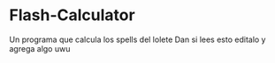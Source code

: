 # Flash-Calculator
Un programa que calcula los spells del lolete
Dan si lees esto editalo y agrega algo uwu
